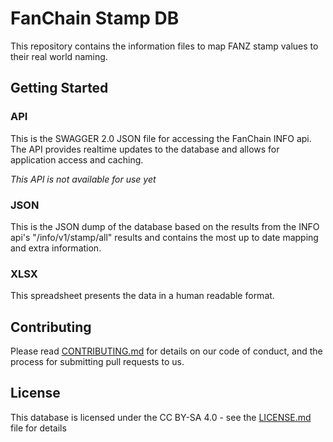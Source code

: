 # FanChain Stamp DB

This repository contains the information files to map FANZ stamp values to their real world naming.

## Getting Started

### API

This is the SWAGGER 2.0 JSON file for accessing the FanChain INFO api.  The API provides realtime updates to the database and allows for application access and caching.

*This API is not available for use yet*

### JSON

This is the JSON dump of the database based on the results from the INFO api's "/info/v1/stamp/all" results and contains the most up to date mapping and extra information.

### XLSX

This spreadsheet presents the data in a human readable format. 

## Contributing

Please read [CONTRIBUTING.md](CONTRIBUTING.md) for details on our code of conduct, and the process for submitting pull requests to us.

## License

This database is licensed under the CC BY-SA 4.0 - see the [LICENSE.md](LICENSE.md) file for details


